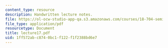 ```yaml
---
content_type: resource
description: Handwritten lecture notes.
file: https://ol-ocw-studio-app-qa.s3.amazonaws.com/courses/18-704-seminar-in-algebra-and-number-theory-rational-points-on-elliptic-curves-fall-2004/1ff572abc8740bc1f122f1f2388bd6e7_lecture17.pdf
file_type: application/pdf
resourcetype: Document
title: lecture17.pdf
uid: 1ff572ab-c874-0bc1-f122-f1f2388bd6e7
---
```

